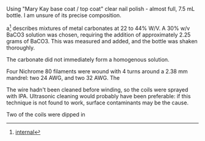 Using "Mary Kay base coat / top coat" clear nail polish - almost full, 7.5 mL bottle. I am unsure of its precise composition. 

a[^commercial_coatings] describes mixtures of metal carbonates at 22 to 44% W/V. A 30% w/v BaCO3 solution was chosen, requiring the addition of approximately 2.25 grams of BaCO3. This was measured and added, and the bottle was shaken thoroughly. 

The carbonate did not immediately form a homogenous solution.

Four Nichrome 80 filaments were wound with 4 turns around a 2.38 mm mandrel: two 24 AWG, and two 32 AWG. The 

The wire hadn't been cleaned before winding, so the coils were sprayed with IPA. Ultrasonic cleaning would probably have been preferable: if this technique is not found to work, surface contaminants may be the cause.

Two of the coils were dipped in 

[^commercial_coatings]: [internal](../references/filament_coatings.pdf)

